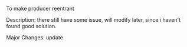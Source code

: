 To make producer reentrant

Description:
there still have some issue, will modify later, since i
haven't found good solution.

Major Changes:
update